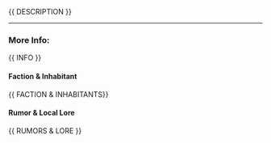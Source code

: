 {{ DESCRIPTION }}

---

### More Info:

{{ INFO }}

#### Faction & Inhabitant

{{ FACTION & INHABITANTS}}

#### Rumor & Local Lore

{{ RUMORS & LORE }}

